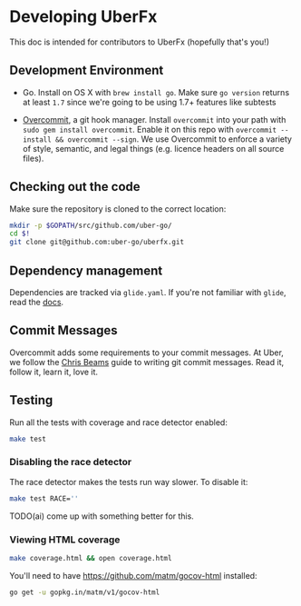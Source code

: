 # Developing UberFx

This doc is intended for contributors to UberFx (hopefully that's you!)

## Development Environment

* Go. Install on OS X with `brew install go`. Make sure `go version` returns at least `1.7`
  since we're going to be using 1.7+ features like subtests

* [Overcommit](https://github.com/brigade/overcommit), a git hook manager.
  Install `overcommit` into your path with `sudo gem install overcommit`.
  Enable it on this repo with `overcommit --install && overcommit --sign`.
  We use Overcommit to enforce a variety of style, semantic, and legal things
  (e.g. licence headers on all source files).

## Checking out the code

Make sure the repository is cloned to the correct location:

```bash
mkdir -p $GOPATH/src/github.com/uber-go/
cd $!
git clone git@github.com:uber-go/uberfx.git
```

## Dependency management

Dependencies are tracked via `glide.yaml`. If you're not familiar with `glide`, read the
[docs](https://github.com/Masterminds/glide#usage).

## Commit Messages

Overcommit adds some requirements to your commit messages. At Uber, we follow the
[Chris Beams](http://chris.beams.io/posts/git-commit/) guide to writing git commit messages.
Read it, follow it, learn it, love it.

## Testing

Run all the tests with coverage and race detector enabled:

```bash
make test
```

### Disabling the race detector

The race detector makes the tests run way slower. To disable it:

```bash
make test RACE=''
```

TODO(ai) come up with something better for this.

### Viewing HTML coverage

```bash
make coverage.html && open coverage.html
```

You'll need to have https://github.com/matm/gocov-html installed:

```bash
go get -u gopkg.in/matm/v1/gocov-html
```
